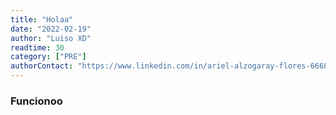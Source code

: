 ```yaml
---
title: "Holaa"
date: "2022-02-19"
author: "Luiso XD"
readtime: 30
category: ["PRE"]
authorContact: "https://www.linkedin.com/in/ariel-alzogaray-flores-666833246/"
---
```


### Funcionoo
